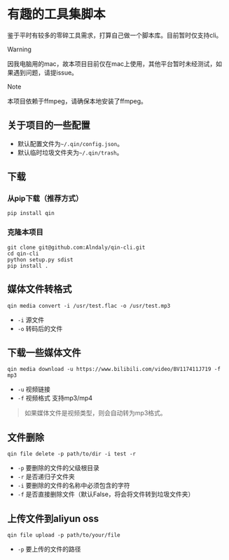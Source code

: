 # 有趣的工具集脚本

鉴于平时有较多的零碎工具需求，打算自己做一个脚本库。目前暂时仅支持cli。

> [!warning]
> 因我电脑用的mac，故本项目目前仅在mac上使用，其他平台暂时未经测试，如果遇到问题，请提issue。

> [!note]
> 本项目依赖于ffmpeg，请确保本地安装了ffmpeg。

## 关于项目的一些配置

- 默认配置文件为`~/.qin/config.json`。
- 默认临时垃圾文件夹为`~/.qin/trash`。

## 下载

### 从pip下载（推荐方式）

```shell
pip install qin
```

### 克隆本项目

```shell
git clone git@github.com:Alndaly/qin-cli.git
cd qin-cli
python setup.py sdist
pip install .
```

## 媒体文件转格式

```shell
qin media convert -i /usr/test.flac -o /usr/test.mp3
```

- `-i` 源文件
- `-o` 转码后的文件

## 下载一些媒体文件

```shell
qin media download -u https://www.bilibili.com/video/BV117411J719 -f mp3
```

- `-u` 视频链接
- `-f` 视频格式 支持mp3/mp4

> 如果媒体文件是视频类型，则会自动转为mp3格式。

## 文件删除

```shell
qin file delete -p path/to/dir -i test -r
```

- `-p` 要删除的文件的父级根目录
- `-r` 是否递归子文件夹
- `-i` 要删除的文件的名称中必须包含的字符
- `-f` 是否直接删除文件（默认False，将会将文件转到垃圾文件夹）

## 上传文件到aliyun oss

```shell
qin file upload -p path/to/your/file
```

- `-p` 要上传的文件的路径